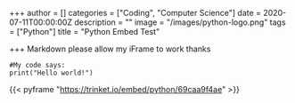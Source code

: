 +++
author = []
categories = ["Coding", "Computer Science"]
date = 2020-07-11T00:00:00Z
description = ""
image = "/images/python-logo.png"
tags = ["Python"]
title = "Python Embed Test"

+++
Markdown please allow my iFrame to work thanks

    #My code says:
    print("Hello world!")

<span class="tablewrapper" markdown="1">

{{< pyframe "https://trinket.io/embed/python/69caa9f4ae" >}}

</span>

